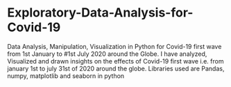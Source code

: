 # Exploratory-Data-Analysis-for-Covid-19
Data Analysis, Manipulation, Visualization in Python for Covid-19 first wave from 1st January to #1st July 2020 around the Globe.
I have analyzed, Visualized and drawn insights on the effects of Covid-19 first wave i.e. from january 1st to july 31st of 2020 around the globe.
Libraries used are Pandas, numpy, matplotlib and seaborn in python
